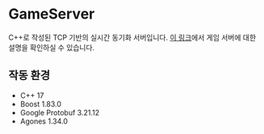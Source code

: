 # GameServer
C++로 작성된 TCP 기반의 실시간 동기화 서버입니다.
<u>[이 링크]([https://crystal-meeting-39a.notion.site/v3-87591b49e7e845bcb831815c047af485?pvs=4])</u>에서 게임 서버에 대한 설명을 확인하실 수 있습니다.

## 작동 환경
- C++ 17
- Boost 1.83.0
- Google Protobuf 3.21.12
- Agones 1.34.0
